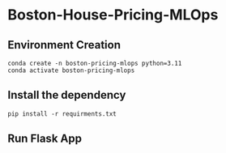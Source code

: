 # Boston-House-Pricing-MLOps
 
## Environment Creation
```
conda create -n boston-pricing-mlops python=3.11
conda activate boston-pricing-mlops
```

## Install the dependency 

```
pip install -r requirments.txt
```

## Run Flask App 

```

```